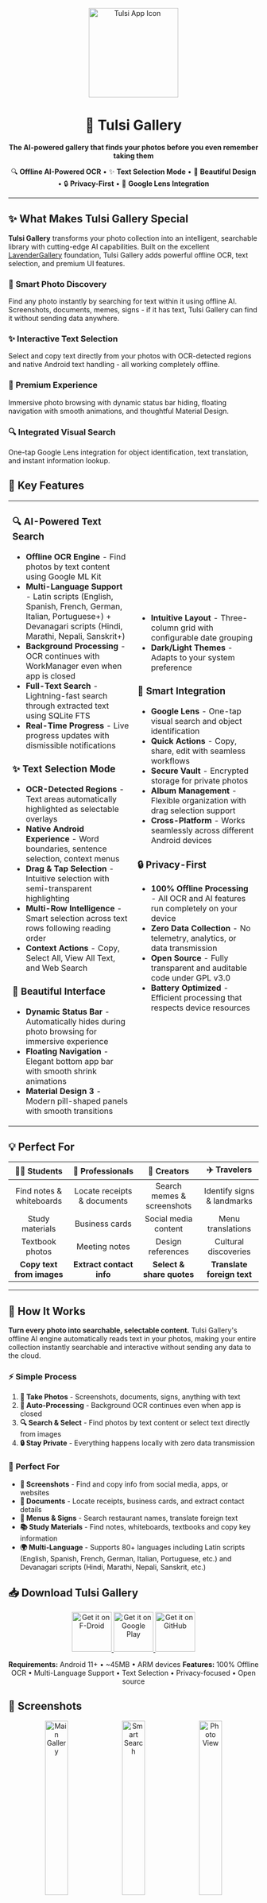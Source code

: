<p align="center">
  <img src="assets/images/tulsi.png" alt="Tulsi App Icon" width="180"/>
</p>

<h1 align="center">📸 Tulsi Gallery</h1>

<p align="center">
  <strong>The AI-powered gallery that finds your photos before you even remember taking them</strong>
</p>

<p align="center">
  🔍 <strong>Offline AI-Powered OCR</strong> • ✨ <strong>Text Selection Mode</strong> • 🎨 <strong>Beautiful Design</strong> • 🔒 <strong>Privacy-First</strong> • 📱 <strong>Google Lens Integration</strong>
</p>

---

## ✨ What Makes Tulsi Gallery Special

**Tulsi Gallery** transforms your photo collection into an intelligent, searchable library with cutting-edge AI capabilities. Built on the excellent [LavenderGallery](https://github.com/kaii-lb/LavenderPhotos) foundation, Tulsi Gallery adds powerful offline OCR, text selection, and premium UI features.

### 🧠 **Smart Photo Discovery**
Find any photo instantly by searching for text within it using offline AI. Screenshots, documents, memes, signs - if it has text, Tulsi Gallery can find it without sending data anywhere.

### ✨ **Interactive Text Selection**
Select and copy text directly from your photos with OCR-detected regions and native Android text handling - all working completely offline.

### 🎨 **Premium Experience**
Immersive photo browsing with dynamic status bar hiding, floating navigation with smooth animations, and thoughtful Material Design.

### 🔍 **Integrated Visual Search**
One-tap Google Lens integration for object identification, text translation, and instant information lookup.

## 🚀 Key Features

<table>
<tr>
<td width="50%">

### 🔍 **AI-Powered Text Search**
- **Offline OCR Engine** - Find photos by text content using Google ML Kit
- **Multi-Language Support** - Latin scripts (English, Spanish, French, German, Italian, Portuguese+) + Devanagari scripts (Hindi, Marathi, Nepali, Sanskrit+)
- **Background Processing** - OCR continues with WorkManager even when app is closed
- **Full-Text Search** - Lightning-fast search through extracted text using SQLite FTS
- **Real-Time Progress** - Live progress updates with dismissible notifications

### ✨ **Text Selection Mode**
- **OCR-Detected Regions** - Text areas automatically highlighted as selectable overlays
- **Native Android Experience** - Word boundaries, sentence selection, context menus
- **Drag & Tap Selection** - Intuitive selection with semi-transparent highlighting
- **Multi-Row Intelligence** - Smart selection across text rows following reading order
- **Context Actions** - Copy, Select All, View All Text, and Web Search

### 🎨 **Beautiful Interface**
- **Dynamic Status Bar** - Automatically hides during photo browsing for immersive experience
- **Floating Navigation** - Elegant bottom app bar with smooth shrink animations
- **Material Design 3** - Modern pill-shaped panels with smooth transitions

</td>
<td width="50%">

- **Intuitive Layout** - Three-column grid with configurable date grouping
- **Dark/Light Themes** - Adapts to your system preference

### 📱 **Smart Integration**
- **Google Lens** - One-tap visual search and object identification
- **Quick Actions** - Copy, share, edit with seamless workflows
- **Secure Vault** - Encrypted storage for private photos
- **Album Management** - Flexible organization with drag selection support
- **Cross-Platform** - Works seamlessly across different Android devices

### 🔒 **Privacy-First**
- **100% Offline Processing** - All OCR and AI features run completely on your device
- **Zero Data Collection** - No telemetry, analytics, or data transmission
- **Open Source** - Fully transparent and auditable code under GPL v3.0
- **Battery Optimized** - Efficient processing that respects device resources

</td>
</tr>
</table>

## 💡 Perfect For

<div align="center">

| 👨‍🎓 **Students** | 💼 **Professionals** | 🎨 **Creators** | ✈️ **Travelers** |
|:---:|:---:|:---:|:---:|
| Find notes & whiteboards | Locate receipts & documents | Search memes & screenshots | Identify signs & landmarks |
| Study materials | Business cards | Social media content | Menu translations |
| Textbook photos | Meeting notes | Design references | Cultural discoveries |
| **Copy text from images** | **Extract contact info** | **Select & share quotes** | **Translate foreign text** |

</div>

---

## 🧠 How It Works

**Turn every photo into searchable, selectable content.** Tulsi Gallery's offline AI engine automatically reads text in your photos, making your entire collection instantly searchable and interactive without sending any data to the cloud.

### ⚡ **Simple Process**
1. **📸 Take Photos** - Screenshots, documents, signs, anything with text
2. **🤖 Auto-Processing** - Background OCR continues even when app is closed
3. **🔍 Search & Select** - Find photos by text content or select text directly from images
4. **🔒 Stay Private** - Everything happens locally with zero data transmission

### 🎯 **Perfect For**
- **📱 Screenshots** - Find and copy info from social media, apps, or websites
- **📄 Documents** - Locate receipts, business cards, and extract contact details
- **🍕 Menus & Signs** - Search restaurant names, translate foreign text
- **📚 Study Materials** - Find notes, whiteboards, textbooks and copy key information
- **🌍 Multi-Language** - Supports 80+ languages including Latin scripts (English, Spanish, French, German, Italian, Portuguese, etc.) and Devanagari scripts (Hindi, Marathi, Nepali, Sanskrit, etc.)

## 📥 Download Tulsi Gallery

<p align="center">
  <a href="https://f-droid.org/packages/com.aks_labs.tulsi/">
    <img src="https://fdroid.gitlab.io/artwork/badge/get-it-on.png"
         alt="Get it on F-Droid"
         height="80">
  </a>
  <a href="https://play.google.com/store/apps/details?id=com.aks_labs.tulsi">
    <img alt='Get it on Google Play'
         src='https://play.google.com/intl/en_us/badges/static/images/badges/en_badge_web_generic.png'
         height="80" />
  </a>
  <a href="https://github.com/AKS-Labs/Tulsi/releases/latest">
    <img alt='Get it on GitHub'
         src='https://img.shields.io/badge/GitHub-Download%20APK-181717?style=for-the-badge&logo=github&logoColor=white'
         height="80" />
  </a>
</p>

<div align="center">

**Requirements:** Android 11+ • ~45MB • ARM devices
**Features:** 100% Offline OCR • Multi-Language Support • Text Selection • Privacy-focused • Open source

</div>

## 📱 Screenshots

<p align="center">
  <img src="/assets/images/1.png" width="30%" alt="Main Gallery" />
  <img src="/assets/images/2.png" width="30%" alt="Smart Search" />
  <img src="/assets/images/3.png" width="30%" alt="Photo View" />
</p>

<p align="center">
  <img src="/assets/images/4.png" width="30%" alt="Albums" />
  <img src="/assets/images/5.png" width="30%" alt="Text Recognition" />
  <img src="/assets/images/6.png" width="30%" alt="Settings" />
</p>

---

## 🙏 Credits & License

**Tulsi Gallery** is built on [LavenderGallery](https://github.com/kaii-lb/LavenderPhotos) by [kaii-lb](https://github.com/kaii-lb). Licensed under [GPL v3.0](LICENSE).

### 🔧 **Tech Stack**
[Google ML Kit](https://developers.google.com/ml-kit) • [Jetpack Compose](https://developer.android.com/jetpack/compose) • [Room Database](https://developer.android.com/jetpack/androidx/releases/room) • [WorkManager](https://developer.android.com/topic/libraries/architecture/workmanager) • [Glide](https://github.com/bumptech/glide)

### 📂 **Source Code & Build**
- **GitHub**: [AKS-Labs/Tulsi](https://github.com/AKS-Labs/Tulsi)
- **Build from Source**: `./scripts/build.sh [release|universal]`
- **Build Scripts**: Complete build utilities in `scripts/` directory
- **Documentation**: Comprehensive docs in `docs/` directory
- **Email**: [akslabs.tech@gmail.com](mailto:akslabs.tech@gmail.com)

---

<div align="center">

**Made with ❤️ for photo enthusiasts who deserve better**

*"The best gallery app is the one that gets out of your way"*

</div>
